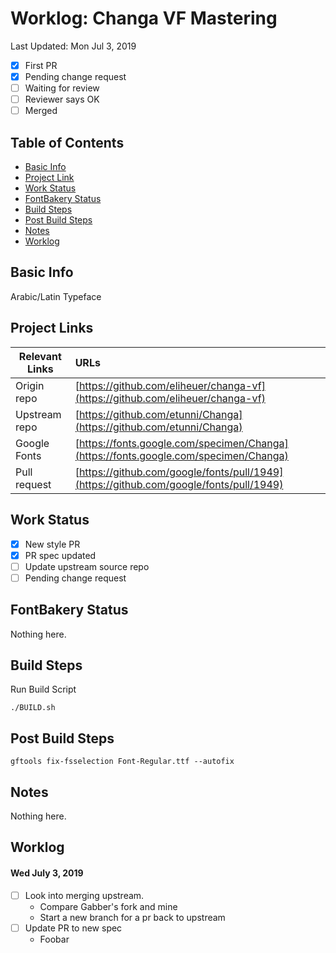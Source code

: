 # Worklog: Changa VF Mastering

Last Updated: Mon Jul 3, 2019

- [x] First PR
- [x] Pending change request
- [ ] Waiting for review
- [ ] Reviewer says OK
- [ ] Merged

## Table of Contents

* [Basic Info](#basic-info)
* [Project Link](#project-links)
* [Work Status](#work-status)
* [FontBakery Status](#fontbakery-status)
* [Build Steps](#build-steps)
* [Post Build Steps](#post-build-steps)
* [Notes](#notes)
* [Worklog](#Worklog)

## Basic Info

Arabic/Latin Typeface

## Project Links

| Relevant Links | URLs                                                                                   |
| -------------- | :------------------------------------------------------------------------------------- |
| Origin repo    | [https://github.com/eliheuer/changa-vf](https://github.com/eliheuer/changa-vf)         |
| Upstream repo  | [https://github.com/etunni/Changa](https://github.com/etunni/Changa)                   |
| Google Fonts   | [https://fonts.google.com/specimen/Changa](https://fonts.google.com/specimen/Changa)   |
| Pull request   | [https://github.com/google/fonts/pull/1949](https://github.com/google/fonts/pull/1949) |

## Work Status

- [x] New style PR
- [x] PR spec updated
- [ ] Update upstream source repo
- [ ] Pending change request

## FontBakery Status

Nothing here.

## Build Steps

Run Build Script
```
./BUILD.sh
```

## Post Build Steps

```
gftools fix-fsselection Font-Regular.ttf --autofix
```

## Notes

Nothing here.

## Worklog

#### Wed July 3, 2019

- [ ] Look into merging upstream.
    - Compare Gabber's fork and mine
    - Start a new branch for a pr back to upstream
- [ ] Update PR to new spec
    - Foobar
